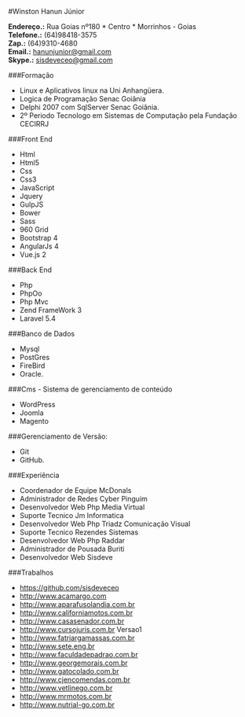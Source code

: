 #Winston Hanun Júnior

**Endereço.:** Rua Goias nº180 * Centro * Morrinhos - Goias  
**Telefone.:** (64)98418-3575  
**Zap.:** (64)9310-4680  
**Email.:** <hanunjunior@gmail.com>  
**Skype.:** <sisdeveceo@gmail.com>  

###Formação

* Linux e Aplicativos linux na Uni Anhangüera.
* Logica de Programação Senac Goiânia
* Delphi 2007 com SqlServer Senac Goiânia.
* 2º Periodo Tecnologo em Sistemas de Computação pela Fundação CECIRRJ

###Front End
* Html
* Html5 
* Css 
* Css3
* JavaScript 
* Jquery
* GulpJS 
* Bower 
* Sass 
* 960 Grid 
* Bootstrap 4
* AngularJs 4
* Vue.js 2

###Back End
* Php 
* PhpOo
* Php Mvc 
* Zend FrameWork 3 
* Laravel 5.4

###Banco de Dados
* Mysql 
* PostGres 
* FireBird 
* Oracle.

###Cms - Sistema de gerenciamento de conteúdo 
* WordPress 
* Joomla 
* Magento

###Gerenciamento de Versão: 
* Git 
* GitHub.

###Experiência
* Coordenador de Equipe McDonals 
* Administrador de Redes Cyber Pinguim 
* Desenvolvedor Web Php Media Virtual 
* Suporte Tecnico Jm Informatica 
* Desenvolvedor Web Php Triadz Comunicação Visual 
* Suporte Tecnico Rezendes Sistemas 
* Desenvolvedor Web Php Raddar 
* Administrador de Pousada Buriti 
* Desenvolvedor Web Sisdeve

###Trabalhos
* <https://github.com/sisdeveceo>
* <http://www.acamargo.com>
* <http://www.aparafusolandia.com.br>
* <http://www.californiamotos.com.br>
* <http://www.casasenador.com.br>
* <http://www.cursojuris.com.br> Versao1
* <http://www.fatriargamassas.com.br>
* <http://www.sete.eng.br>
* <http://www.faculdadepadrao.com.br>
* <http://www.georgemorais.com.br>
* <http://www.gatocolado.com.br>
* <http://www.cjencomendas.com.br>
* <http://www.vetlinego.com.br>
* <http://www.mrmotos.com.br>
* <http://www.nutrial-go.com.br>
